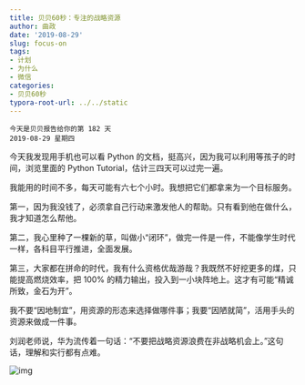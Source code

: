 ```yaml
---
title: 贝贝60秒：专注的战略资源
author: 曲政
date: '2019-08-29'
slug: focus-on
tags:
- 计划
- 为什么
- 微信
categories:
- 贝贝60秒
typora-root-url: ../../static
---
```


```
今天是贝贝报告给你的第 182 天
2019-08-29 星期四
```

今天我发现用手机也可以看 Python 的文档，挺高兴，因为我可以利用等孩子的时间，浏览里面的 Python Tutorial，估计三四天可以过完一遍。

我能用的时间不多，每天可能有六七个小时。我想把它们都拿来为一个目标服务。

第一，因为我没钱了，必须拿自己行动来激发他人的帮助。只有看到他在做什么，我才知道怎么帮他。

第二，我心里种了一棵新的草，叫做小“闭环”，做完一件是一件，不能像学生时代一样，各科目平行推进，全面发展。

第三，大家都在拼命的时代，我有什么资格优哉游哉？我既然不好挖更多的煤，只能提高燃烧效率，把 100% 的精力输出，投入到一小块阵地上。这才有可能“精诚所致，金石为开”。

我不要“因地制宜”，用资源的形态来选择做哪件事；我要“因陋就简”，活用手头的资源来做成一件事。

刘润老师说，华为流传着一句话：“不要把战略资源浪费在非战略机会上。”这句话，理解和实行都有点难。

![img](/images/2019-08-29-%E8%B4%9D%E8%B4%9D60%E7%A7%92%EF%BC%9A%E4%B8%93%E6%B3%A8%E7%9A%84%E6%88%98%E7%95%A5%E8%B5%84%E6%BA%90/640-20200416095122117.jpeg)